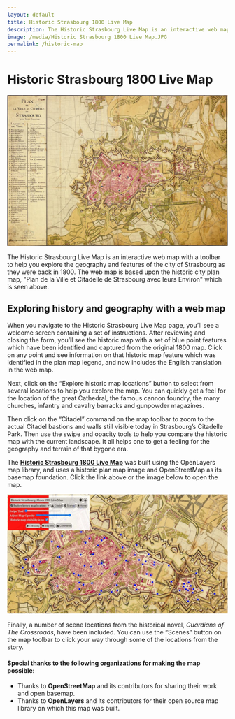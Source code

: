 ```yaml
---
layout: default
title: Historic Strasbourg 1800 Live Map
description: The Historic Strasbourg Live Map is an interactive web map which allows you to explore the historic fortified city and citadel of Strasbourg.
image: /media/Historic Strasbourg 1800 Live Map.JPG
permalink: /historic-map
---
```


# Historic Strasbourg 1800 Live Map

<img src="media/Strasbourg Plan 1800 web.jpg" alt="Strasbourg Plan Map 1800" width="800">

The Historic Strasbourg Live Map is an interactive web map with a toolbar to help you explore the geography and features of the city of Strasbourg as they were back in 1800. The web map is based upon the historic city plan map, "Plan de la Ville et Citadelle de Strasbourg avec leurs Environ" which is seen above. 

## Exploring history and geography with a web map
When you navigate to the Historic Strasbourg Live Map page, you’ll see a welcome screen containing a set of instructions. After reviewing and closing the form, you’ll see the historic map with a set of blue point features which have been identified and captured from the original 1800 map. Click on any point and see information on that historic map feature which was identified in the plan map legend, and now includes the English translation in the web map.

Next, click on the “Explore historic map locations” button to select from several locations to help you explore the map. You can quickly get a feel for the location of the great Cathedral, the famous cannon foundry, the many churches, infantry and cavalry barracks and gunpowder magazines.

Then click on the “Citadel” command on the map toolbar to zoom to the actual Citadel bastions and walls still visible today in Strasbourg’s Citadelle Park. Then use the swipe and opacity tools to help you compare the historic map with the current landscape. It all helps one to get a feeling for the geography and terrain of that bygone era.

The [**Historic Strasbourg 1800 Live Map**](https://greenlightgeo.github.io/ol-maps/maps/old_strasbourg/) was built using the OpenLayers map library, and uses a historic plan map image and OpenStreetMap as its basemap foundation.  Click the link above or the image below to open the map.

<a href="https://greenlightgeo.github.io/ol-maps/maps/old_strasbourg/">
  <img src="media/Historic Strasbourg 1800 Live Map.JPG" alt="Historic Strasbourg Live Map Image" width="900">
</a>

Finally, a number of scene locations from the historical novel, *Guardians of The Crossroads*, have been included. You can use the “Scenes” button on the map toolbar to click your way through some of the locations from the story.

#### Special thanks to the following organizations for making the map possible:
*  Thanks to **OpenStreetMap** and its contributors for sharing their work and open basemap.
*  Thanks to **OpenLayers** and its contributors for their open source map library on which this map was built.
